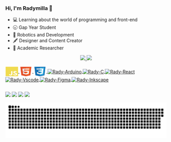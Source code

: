 ### Hi, I'm Radymilla 👋

<!--
**radymillacristiano/radymillacristiano** is a ✨ _special_ ✨ repository because its `README.md` (this file) appears on your GitHub profile. -->

- 💻 Learning about the world of programming and front-end
- 🕣 Gap Year Student
- 🤖 Robotics and Development
- 🖋️ Designer and Content Creator
- 🔎 Academic Researcher


<div align="center">
  <a href="https://github.com/radymillacristiano">
  <img height="150em" src="https://github-readme-stats.vercel.app/api?username=radymillacristiano&show_icons=true&theme=vue-dark&include_all_commits=true&count_private=true"/>
  <img height="150em" src="https://github-readme-stats.vercel.app/api/top-langs/?username=radymillacristiano&layout=compact&langs_count=7&theme=vue-dark"/>
</div>
  
<div style="display: inline_block"><br>
  <img align="center" alt="Rady-Js" height="30" width="40" src="https://raw.githubusercontent.com/devicons/devicon/master/icons/javascript/javascript-plain.svg">
  <img align="center" alt="Rady-HTML" height="30" width="40" src="https://raw.githubusercontent.com/devicons/devicon/master/icons/html5/html5-original.svg">
  <img align="center" alt="Rady-CSS" height="30" width="40" src="https://raw.githubusercontent.com/devicons/devicon/master/icons/css3/css3-original.svg">
  <img align="center" alt="Rady-Arduino" height="30" width="40" src="https://cdn.jsdelivr.net/gh/devicons/devicon/icons/arduino/arduino-original.svg">
  <img align="center" alt="Rady-C" height="30" width="40" src="https://raw.githubusercontent.com/jmnote/z-icons/master/svg/c.svg"> 
  <img align="center" alt="Rady-React" height="30" width="40" src="https://cdn.jsdelivr.net/gh/devicons/devicon/icons/react/react-original.svg">
  <img align="center" alt="Rady-Vscode" height="30" width="40" src="https://cdn.jsdelivr.net/gh/devicons/devicon/icons/vscode/vscode-original.svg">
  <img align="center" alt="Rady-Figma" height="30" width="40" src="https://cdn.jsdelivr.net/gh/devicons/devicon/icons/figma/figma-original.svg">
  <img align="center" alt="Rady-Inkscape" height="30" width="40" src="https://cdn.jsdelivr.net/gh/devicons/devicon/icons/inkscape/inkscape-plain.svg">

<!--   <img align="right" alt="Rady-pic" height="150" style="border-radius:50px;" src="https://share-cdn.picrew.me/shareImg/org/202111/338224_PcJYPyTK.png">
   -->
<!--   icons = https://devicon.dev/
  badges = https://github.com/alexandresanlim/Badges4-README.md-Profile
   -->
</div>
    
  ##
 
  <div> 
  <a href="https://instagram.com/radymilla_camilo" target="_blank"><img src="https://img.shields.io/badge/-Instagram-%23E4405F?style=for-the-badge&logo=instagram&logoColor=white" target="_blank"></a>
  <a href="https://www.behance.net/radymillacristiano" target="_blank"><img src="https://img.shields.io/badge/-Behance-blue?style=for-the-badge&logo=behance&logoColor=white=for-the-badge&logo=instagram&logoColor=white" target="_blank"></a>
  <a href="https://dribbble.com/Radymilla" target="_blank"><img src="https://img.shields.io/badge/Dribbble-EA4C89?style=for-the-badge&logo=dribbble&logoColor=white" target="_blank"></a>
  <a href="https://codepen.io/radymilla" target="_blank"><img src="https://img.shields.io/badge/Codepen-000000?style=for-the-badge&logo=codepen&logoColor=white" target="_blank"></a>
    
    
![Snake animation](https://github.com/radymillacristiano/radymillacristiano/blob/output/github-contribution-grid-snake.svg)
</div>
